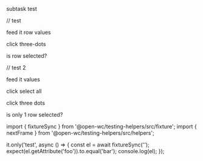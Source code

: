 subtask test

// test

feed it row values

click three-dots

is row selected? 

// test 2

feed it values

click select all

click three dots

is only 1 row selected? 

import { fixtureSync } from '@open-wc/testing-helpers/src/fixture';
import { nextFrame } from '@open-wc/testing-helpers/src/helpers';


  it.only('test', async () => {
    const el = await fixtureSync('<inbox-page foo="bar"></inbox-page>');
    expect(el.getAttribute('foo')).to.equal('bar');
    console.log(el);
  });